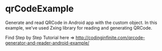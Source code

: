 # qrCodeExample
Generate and read QRCode in Android app with the custom object. In this example, we’ve used Zxing library for reading and generating QRCode. 

Find Step by Step Tutorial here => http://codinginfinite.com/qrcode-generator-and-reader-android-example/
